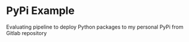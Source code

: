 # PyPi Example

Evaluating pipeline to deploy Python packages to my personal PyPi from Gitlab repository